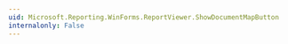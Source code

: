 ```yaml
---
uid: Microsoft.Reporting.WinForms.ReportViewer.ShowDocumentMapButton
internalonly: False
---
```

